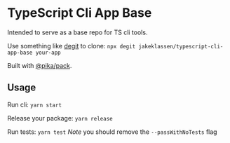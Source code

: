 # TypeScript Cli App Base

Intended to serve as a base repo for TS cli tools.

Use something like [degit] to clone: `npx degit jakeklassen/typescript-cli-app-base your-app`

Built with [@pika/pack].

## Usage

Run cli: `yarn start`

Release your package: `yarn release`

Run tests: `yarn test` _Note_ you should remove the `--passWithNoTests` flag

[@pika/pack]: https://github.com/pikapkg/pack
[degit]: https://www.npmjs.com/package/degit
